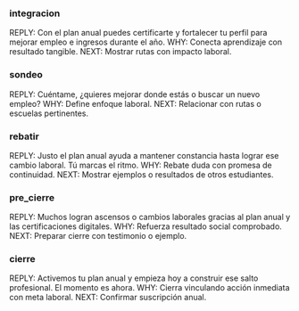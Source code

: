 ### integracion
REPLY: Con el plan anual puedes certificarte y fortalecer tu perfil para mejorar empleo e ingresos durante el año.
WHY: Conecta aprendizaje con resultado tangible.
NEXT: Mostrar rutas con impacto laboral.

### sondeo
REPLY: Cuéntame, ¿quieres mejorar donde estás o buscar un nuevo empleo?
WHY: Define enfoque laboral.
NEXT: Relacionar con rutas o escuelas pertinentes.

### rebatir
REPLY: Justo el plan anual ayuda a mantener constancia hasta lograr ese cambio laboral. Tú marcas el ritmo.
WHY: Rebate duda con promesa de continuidad.
NEXT: Mostrar ejemplos o resultados de otros estudiantes.

### pre_cierre
REPLY: Muchos logran ascensos o cambios laborales gracias al plan anual y las certificaciones digitales.
WHY: Refuerza resultado social comprobado.
NEXT: Preparar cierre con testimonio o ejemplo.

### cierre
REPLY: Activemos tu plan anual y empieza hoy a construir ese salto profesional. El momento es ahora.
WHY: Cierra vinculando acción inmediata con meta laboral.
NEXT: Confirmar suscripción anual.
